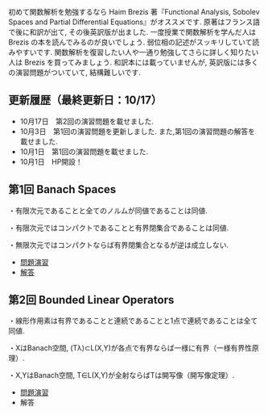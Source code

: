 
<meta name="robots" content="noindex,nofollow,noarchive" />

初めて関数解析を勉強するなら Haim Brezis 著『Functional Analysis, Sobolev Spaces and Partial Differential Equations』がオススメです. 原著はフランス語で後に和訳が出て, その後英訳版が出ました. 一度授業で関数解析を学んだ人は Brezis の本を読んでみるのが良いでしょう. 弱位相の記述がスッキリしていて読みやすいです. 関数解析を復習したい人や一通り勉強してさらに詳しく知りたい人は Brezis を買ってみましょう. 和訳本には載っていませんが, 英訳版には多くの演習問題がついていて, 結構難しいです.
 
## 更新履歴（最終更新日：10/17）

- 10月17日　第2回の演習問題を載せました.
- 10月3日　第1回の演習問題を更新しました. また,第1回の演習問題の解答を載せました.
- 10月1日　第1回の演習問題を載せました.
- 10月1日　HP開設！ 

## 第1回 Banach Spaces

・有限次元であることと全てのノルムが同値であることは同値.

・有限次元ではコンパクトであることと有界閉集合であることは同値.

・無限次元ではコンパクトならば有界閉集合となるが逆は成立しない.

- <a href="1_fanc.pdf">問題演習</a>
- <a href="1_fanc_ans.pdf">解答</a>

## 第2回 Bounded Linear Operators

・線形作用素は有界であることと連続であることと1点で連続であることは全て同値.

・XはBanach空間, (Tλ)⊂L(X,Y)が各点で有界ならば一様に有界（一様有界性原理）.

・X,YはBanach空間, T∈L(X,Y)が全射ならばTは開写像（開写像定理）.

- <a href="2_fanc.pdf">問題演習</a>
- 解答
